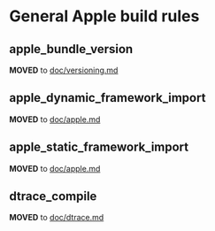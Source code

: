 # General Apple build rules

<a name="apple_bundle_version"></a>
## apple_bundle_version
**MOVED** to [doc/versioning.md](/doc/versioning.md#apple_bundle_version)


<a name="apple_dynamic_framework_import"></a>
## apple_dynamic_framework_import
**MOVED** to [doc/apple.md](/doc/apple.md#apple_dynamic_framework_import)


<a name="apple_static_framework_import"></a>
## apple_static_framework_import
**MOVED** to [doc/apple.md](/doc/apple.md#apple_static_framework_import)


<a name="dtrace_compile"></a>
## dtrace_compile
**MOVED** to [doc/dtrace.md](/doc/dtrace.md#dtrace_compile)